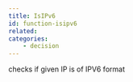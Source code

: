 ```yaml
---
title: IsIPv6
id: function-isipv6
related:
categories:
    - decision
---
```


checks if given IP is of IPV6 format